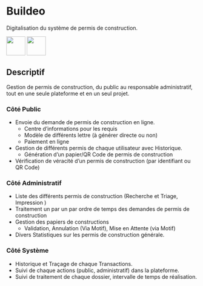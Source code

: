 # Buildeo
Digitalisation du système de permis de construction.

 <img height='50' src='https://seeklogo.com/images/F/flutter-logo-304BF94F55-seeklogo.com.png'>  <img height='50' src='https://static.djangoproject.com/img/logos/django-logo-negative.png'>
 
## Descriptif
Gestion de permis de construction, du public au responsable administratif, tout en une seule plateforme et en un seul projet. 

### Côté Public
- Envoie du demande de permis de construction en ligne.
  - Centre d’informations pour les requis
  - Modèle  de différents lettre (à générer directe ou non)
  - Paiement en ligne
- Gestion de différents permis de chaque utilisateur avec Historique.
  - Génération d’un papier/QR Code de permis de construction 
- Vérification de véracité d’un permis de construction (par identifiant ou QR Code)

### Côté Administratif
- Liste des différents permis de construction (Recherche et Triage, Impression )
- Traitement un par un par ordre de temps des demandes de permis de construction
- Gestion des papiers de constructions
  - Validation, Annulation (Via Motif), Mise en Attente (via Motif)
- Divers Statistiques sur les permis de construction générale.

### Côté Système
- Historique et Traçage de chaque Transactions.
- Suivi de chaque actions (public, administratif) dans la plateforme.
- Suivi de traitement de chaque dossier, intervalle de temps de réalisation.
